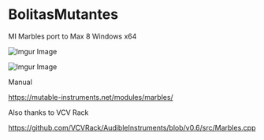 # BolitasMutantes
MI Marbles port to Max 8
Windows x64
 
![Imgur Image](https://i.imgur.com/0SosHnu.png)
 
![Imgur Image](https://i.imgur.com/EscJCKJ.png)
 
 
 Manual
 
 https://mutable-instruments.net/modules/marbles/

 Also thanks to VCV Rack
 
 https://github.com/VCVRack/AudibleInstruments/blob/v0.6/src/Marbles.cpp
